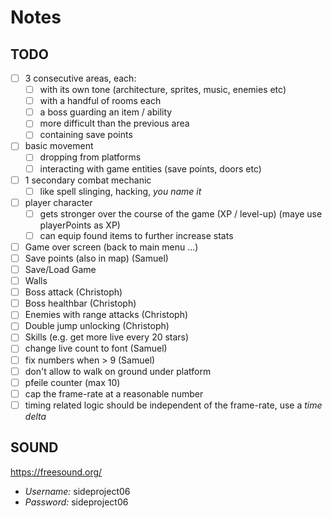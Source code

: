# Notes

## TODO

- [ ] 3 consecutive areas, each:
    - [ ] with its own tone (architecture, sprites, music, enemies etc)
    - [ ] with a handful of rooms each
    - [ ] a boss guarding an item / ability
    - [ ] more difficult than the previous area
    - [ ] containing save points
- [ ] basic movement
    - [ ] dropping from platforms
    - [ ] interacting with game entities (save points, doors etc)
- [ ] 1 secondary combat mechanic
    - [ ] like spell slinging, hacking, *you name it*
- [ ] player character
    - [ ] gets stronger over the course of the game (XP / level-up) (maye use playerPoints as XP)
    - [ ] can equip found items to further increase stats
- [ ] Game over screen (back to main menu ...)
- [ ] Save points (also in map) (Samuel)
- [ ] Save/Load Game
- [ ] Walls
- [ ] Boss attack (Christoph)
- [ ] Boss healthbar (Christoph)
- [ ] Enemies with range attacks (Christoph)
- [ ] Double jump unlocking (Christoph)
- [ ] Skills (e.g. get more live every 20 stars)
- [ ] change live count to font (Samuel)
- [ ] fix numbers when > 9 (Samuel)
- [ ] don't allow to walk on ground under platform
- [ ] pfeile counter (max 10)
- [ ] cap the frame-rate at a reasonable number
- [ ] timing related logic should be independent of the frame-rate, use a *time delta*

## SOUND
https://freesound.org/

- *Username:* sideproject06
- *Password:* sideproject06
